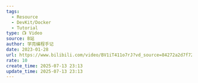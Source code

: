 ```yaml
---
tags:
  - Resource
  - DevKit/Docker
  - Tutorial
type: 📺 Video
source: B站
author: 学亮编程手记
date: 2023-01-28
url: https://www.bilibili.com/video/BV1iT411o7rJ?vd_source=84272a2d7f72158b38778819be5bc6ad
rate: 10
create_time: 2025-07-13 23:13
update_time: 2025-07-13 23:13
---
```

